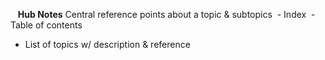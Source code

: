  
 **Hub Notes** Central reference points about a topic & subtopics
 - Index 
 - Table of contents
 - List of topics w/ description & reference
